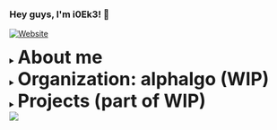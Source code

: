 ### Hey guys, I'm i0Ek3! 👏

[![Website](https://img.shields.io/website?label=i0Ek3&style=for-the-badge&url=https%3A%2F%2Fi0Ek3.github.io)](https://i0Ek3.github.io)

<details><summary><strong style='font-size:2rem;'>About me</strong></summary>

- 🎓 LNU
- 🔭 Currently working on my own project.
- 🌱 Currently learning Golang/ML/DL etc.
- 👯 I’m looking to collaborate on Open Source project.
- 💬 Ask me about what you want to know.
- 📫 How to reach me: GitHub only.
- 😄 Pronouns: I don't give a shit.
- ⚡ Fun fact: Fat guy.

</details>

<details><summary><strong style='font-size:2rem;'>Organization: alphalgo (WIP)</strong></summary>

<h3>Open Data Structre</h3><ul>

<li><a href='https://github.com/alphalgo/openstack'>openstack</a>: An expanded open stack data structre.</li>

<li><a href='https://github.com/alphalgo/openqueue'>openqueue</a>: An expanded open queue data structre.</li>

<li><a href='https://github.com/alphalgo/openmap'>openmap</a>: An expanded open map data structre.</li>

<li><a href='https://github.com/alphalgo/regnidorhcs'>regnidorhcs</a>: An expanded open map data structre.</li>

<li><a href='https://github.com/alphalgo/timewheel'>timewheel</a>: An expanded open timewheel data structre.</li>

<li><a href='https://github.com/alphalgo/yportne'>yportne</a>: A backward data structre.</li>

</ul>
</details>

</details>

<details><summary><strong style='font-size:2rem;'>Projects (part of WIP)</strong></summary>

<h3>Anything</h3><ul>
  
<li><a href='https://github.com/i0Ek3/co'>co</a>: A Go tool to obfuscate/deobfuscate the code.</li>

<li><a href='https://github.com/i0Ek3/masa'>masa</a>: A memory allocation simulation algorithm.</li>

<li><a href='https://github.com/i0Ek3/IACM'>IACM</a>: An improved DPoS consensus implementation.</li>

<li><a href='https://github.com/i0Ek3/Cybertron'>Cybertron</a>: Transformers.</li>

<li><a href='https://github.com/i0Ek3/m4'>m4</a>: A tiny container.</li>

<li><a href='https://github.com/i0Ek3/i0sh'>i0sh</a>: A simple Linux Shell.</li>

<li><a href='https://github.com/i0Ek3/TinyOne'>TinyOne</a>: A simple FTP server.</li>

<li><a href='https://github.com/i0Ek3/go_tests'>go_tests</a>: Learning Go with TDD.</li>

<li><a href='https://github.com/i0Ek3?tab=repositories'>More projectes...</a></li>

</ul>
</details>


<img src="https://github-readme-stats.vercel.app/api?username=i0Ek3&show_icons=true&hide_border=true&theme=radical" />
